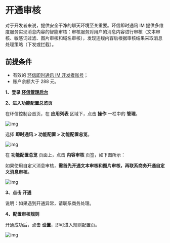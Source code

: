 ﻿# 开通审核

对于开发者来说，提供安全干净的聊天环境至关重要。环信即时通讯 IM 提供多维度服务实现消息内容的智能审核：审核服务对用户的消息内容进行审核（文本审核、敏感词过滤、图片审核和域名审核），发现违规内容后根据审核结果采取消息处理策略（下发或拦截）。

## 前提条件

- 有效的 [环信即时通讯 IM 开发者账号](https://console.easemob.com/index)；
- 账户余额大于 288 元。

**1、登录 [环信管理后台](https://console.easemob.com/index)**

**2、进入功能配置总览页**

在环信控制台首页，在 **应用列表** 区域下，点击 **操作** 一栏中的 **管理**。

![img](@static/images/product/app-setting.png)

选择 **即时通讯 > 功能配置 > 功能配置总览**。

![img](@static/images/moderation/moderation_enable_02.png)

在 **功能配置总览** 页面上，点击 **内容审核** 页签，如下图所示：

如果使用自定义消息审核，**需首先开通文本审核和图片审核，再联系商务开通自定义消息审核。**

![img](@static/images/moderation/moderation_enable_03.png)

**3、点击 开通**

说明：如果遇到开通异常，请联系商务处理。

**4、配置审核规则**

开通成功后，点击 **设置**，即可进入规则配置页。

![img](@static/images/moderation/moderation_enable_04.png)

